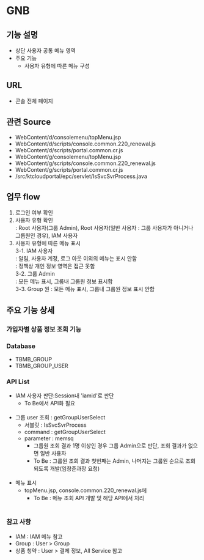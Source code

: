 # GNB


## 기능 설명

- 상단 사용자 공통 메뉴 영역
- 주요 기능
  - 사용자 유형에 따른 메뉴 구성


## URL
- 콘솔 전체 페이지


## 관련 Source
- WebContent/d/consolemenu/topMenu.jsp
- WebContent/d/scripts/console.common.220_renewal.js
- WebContent/d/scripts/portal.common.cr.js
- WebContent/g/consolemenu/topMenu.jsp
- WebContent/g/scripts/console.common.220_renewal.js
- WebContent/g/scripts/portal.common.cr.js
- /src/ktcloudportal/epc/servlet/IsSvcSvrProcess.java


## 업무 flow
1. 로그인 여부 확인
2. 사용자 유형 확인<br>
: Root 사용자(그룹 Admin), Root 사용자(일반 사용자 : 그룹 사용자가 아니거나 그룹원인 경우), IAM 사용자<br>
3. 사용자 유형에 따른 메뉴 표시<br>
3-1. IAM 사용자<br>
: 알림, 사용자 계정, 로그 아웃 이외의 메뉴는 표시 안함<br>
: 정책상 개인 정보 영역은 접근 못함<br>
3-2. 그룹 Admin<br>
: 모든 메뉴 표시, 그룹내 그룹원 정보 표시함<br>
3-3. Group 원
: 모든 메뉴 표시, 그룹내 그룹원 정보 표시 안함<br>


## 주요 기능 상세

### 가입자별 상품 정보 조회 기능

### Database
- TBMB_GROUP
- TBMB_GROUP_USER


### API List
- IAM 사용자 판단:Session내 'iamid'로 판단
  - To Be에서 API화 필요<br><br>
- 그룹 user 조회 : getGroupUserSelect
  - 서블릿 : IsSvcSvrProcess
  - command : getGroupUserSelect
  - parameter : memsq
    - 그룹원 조회 결과 1명 이상인 경우 그룹 Admin으로 판단, 조회 결과가 없으면 일반 사용자<br>
	- To Be : 그룹원 조회 결과 첫번째는 Admin, 나머지는 그룹원 순으로 조회 되도록 개발(임창준과장 요청)<br><br>
- 메뉴 표시
  - topMenu.jsp, console.common.220_renewal.js에 
	- To Be : 메뉴 조회 API 개발 및 해당 API에서 처리<br><br>
### 참고 사항
- IAM : IAM 메뉴 참고
- Group : User > Group
- 상품 청약 : User > 결제 정보, All Service 참고